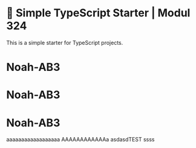 # 🧰 Simple TypeScript Starter | Modul 324

This is a simple starter for TypeScript projects.

# Noah-AB3

# Noah-AB3

# Noah-AB3

aaaaaaaaaaaaaaaaaa
AAAAAAAAAAAAa
asdasdTEST
ssss